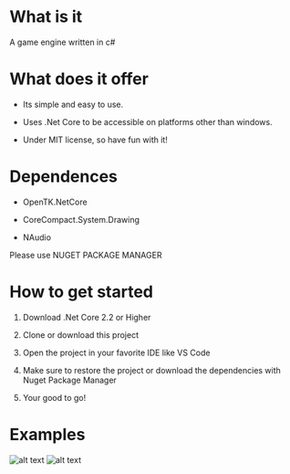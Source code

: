 # What is it
A game engine written in c#

# What does it offer
* Its simple and easy to use.

* Uses .Net Core to be accessible on platforms other than windows. 

* Under MIT license, so have fun with it!

# Dependences
* OpenTK.NetCore

* CoreCompact.System.Drawing

* NAudio

Please use NUGET PACKAGE MANAGER

# How to get started
1. Download .Net Core 2.2 or Higher

2. Clone or download this project

3. Open the project in your favorite IDE like
VS Code

4. Make sure to restore the project or 
download the dependencies with Nuget Package
Manager

5. Your good to go!

# Examples
![alt text](https://i.imgur.com/23w2cji.gif)
![alt text](https://i.imgur.com/sgPtLmT.gif)

